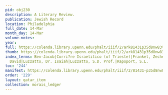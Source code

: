```yaml
---
pid: obj230
description: A Literary Review.
publication: Jewish Record
location: Philadelphia
full_date: 14-Mar
month_day: 14-Mar
volume-notes:
year:
full: https://colenda.library.upenn.edu/phalt/iiif/2/ark81431p35d8nw83%2FSHA256E-s7009073--19363b4809c5c5a9df2c2345fb6d38816df83474684fbd1145dfe802a1e91b55.jpeg/full/3500,/0/default.jpg
thumb: https://colenda.library.upenn.edu/phalt/iiif/2/ark81431p35d8nw83%2FSHA256E-s7009073--19363b4809c5c5a9df2c2345fb6d38816df83474684fbd1145dfe802a1e91b55.jpeg/full/!200,200/0/default.jpg
index_terms: Ben-Jacob|Corri?re Israelitico (of Trieste)|Frankel, Zecheriah|Kaufmann,
  David|Luzzatto, Dr. Isaiah|Luzzatto, S.D. Prof.|Rapoport, S.L.
toc: '244'
manifest: https://colenda.library.upenn.edu/phalt/iiif/2/81431-p35d8nw83/manifest
order: '229'
layout: qatar_item
collection: morais_ledger
---
```

